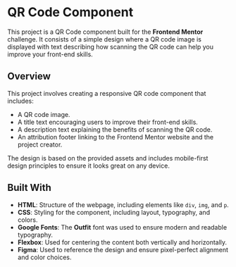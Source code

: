 # QR Code Component

This project is a QR Code component built for the **Frontend Mentor** challenge. It consists of a simple design where a QR code image is displayed with text describing how scanning the QR code can help you improve your front-end skills.

## Overview
This project involves creating a responsive QR code component that includes:
- A QR code image.
- A title text encouraging users to improve their front-end skills.
- A description text explaining the benefits of scanning the QR code.
- An attribution footer linking to the Frontend Mentor website and the project creator.

The design is based on the provided assets and includes mobile-first design principles to ensure it looks great on any device.

## Built With
- **HTML**: Structure of the webpage, including elements like `div`, `img`, and `p`.
- **CSS**: Styling for the component, including layout, typography, and colors.
- **Google Fonts**: The **Outfit** font was used to ensure modern and readable typography.
- **Flexbox**: Used for centering the content both vertically and horizontally.
- **Figma**: Used to reference the design and ensure pixel-perfect alignment and color choices.
